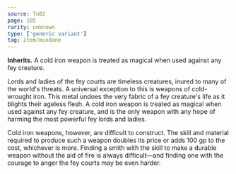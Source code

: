```yaml
---
source: ToB2
page: 185
rarity: unknown
type: ['generic variant']
tag: item/mundane
---
```


**Inherits.** A cold iron weapon is treated as magical when used against any fey creature.

Lords and ladies of the fey courts are timeless creatures, inured to many of the world's threats. A universal exception to this is weapons of cold-wrought iron. This metal undoes the very fabric of a fey creature's life as it blights their ageless flesh. A cold iron weapon is treated as magical when used against any fey creature, and is the only weapon with any hope of harming the most powerful fey lords and ladies.

Cold iron weapons, however, are difficult to construct. The skill and material required to produce such a weapon doubles its price or adds 100 gp to the cost, whichever is more. Finding a smith with the skill to make a durable weapon without the aid of fire is always difficult—and finding one with the courage to anger the fey courts may be even harder.

